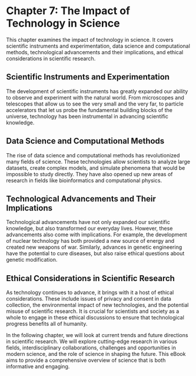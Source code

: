 # Chapter 7: The Impact of Technology in Science

This chapter examines the impact of technology in science. It covers scientific instruments and experimentation, data science and computational methods, technological advancements and their implications, and ethical considerations in scientific research.

## Scientific Instruments and Experimentation

The development of scientific instruments has greatly expanded our ability to observe and experiment with the natural world. From microscopes and telescopes that allow us to see the very small and the very far, to particle accelerators that let us probe the fundamental building blocks of the universe, technology has been instrumental in advancing scientific knowledge.

## Data Science and Computational Methods

The rise of data science and computational methods has revolutionized many fields of science. These technologies allow scientists to analyze large datasets, create complex models, and simulate phenomena that would be impossible to study directly. They have also opened up new areas of research in fields like bioinformatics and computational physics.

## Technological Advancements and Their Implications

Technological advancements have not only expanded our scientific knowledge, but also transformed our everyday lives. However, these advancements also come with implications. For example, the development of nuclear technology has both provided a new source of energy and created new weapons of war. Similarly, advances in genetic engineering have the potential to cure diseases, but also raise ethical questions about genetic modification.

## Ethical Considerations in Scientific Research

As technology continues to advance, it brings with it a host of ethical considerations. These include issues of privacy and consent in data collection, the environmental impact of new technologies, and the potential misuse of scientific research. It is crucial for scientists and society as a whole to engage in these ethical discussions to ensure that technological progress benefits all of humanity.

In the following chapter, we will look at current trends and future directions in scientific research. We will explore cutting-edge research in various fields, interdisciplinary collaborations, challenges and opportunities in modern science, and the role of science in shaping the future. This eBook aims to provide a comprehensive overview of science that is both informative and engaging.
